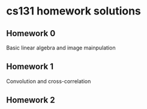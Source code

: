 # cs131 homework solutions

## Homework 0

Basic linear algebra and image mainpulation

## Homework 1

Convolution and cross-correlation

## Homework 2
